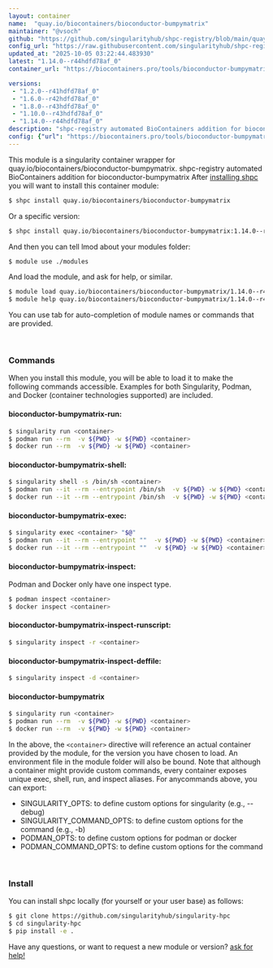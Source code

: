 ```yaml
---
layout: container
name:  "quay.io/biocontainers/bioconductor-bumpymatrix"
maintainer: "@vsoch"
github: "https://github.com/singularityhub/shpc-registry/blob/main/quay.io/biocontainers/bioconductor-bumpymatrix/container.yaml"
config_url: "https://raw.githubusercontent.com/singularityhub/shpc-registry/main/quay.io/biocontainers/bioconductor-bumpymatrix/container.yaml"
updated_at: "2025-10-05 03:22:44.483930"
latest: "1.14.0--r44hdfd78af_0"
container_url: "https://biocontainers.pro/tools/bioconductor-bumpymatrix"

versions:
 - "1.2.0--r41hdfd78af_0"
 - "1.6.0--r42hdfd78af_0"
 - "1.8.0--r43hdfd78af_0"
 - "1.10.0--r43hdfd78af_0"
 - "1.14.0--r44hdfd78af_0"
description: "shpc-registry automated BioContainers addition for bioconductor-bumpymatrix"
config: {"url": "https://biocontainers.pro/tools/bioconductor-bumpymatrix", "maintainer": "@vsoch", "description": "shpc-registry automated BioContainers addition for bioconductor-bumpymatrix", "latest": {"1.14.0--r44hdfd78af_0": "sha256:c3644400a1ac12f228dfe4f8562bdd4f9f80d4f45b85f486b6c037219d29ccfd"}, "tags": {"1.2.0--r41hdfd78af_0": "sha256:b3d766bd1b8b4a452e8f9fa13dd97208f7a3100b91b3c1276a6a3ff8efd85281", "1.6.0--r42hdfd78af_0": "sha256:c4757a1c5a00b36d3f8b8974a3b8b7132aa71adff22e20572b053e21b9c62b69", "1.8.0--r43hdfd78af_0": "sha256:172fc034ee8f93ba28a36d451be10832cac82b673e0cc44eeb42cd13d30bb714", "1.10.0--r43hdfd78af_0": "sha256:2eb718351c4d6286d18db40792d26bf060d9b05bfefc3fe493d525e392801832", "1.14.0--r44hdfd78af_0": "sha256:c3644400a1ac12f228dfe4f8562bdd4f9f80d4f45b85f486b6c037219d29ccfd"}, "docker": "quay.io/biocontainers/bioconductor-bumpymatrix"}
---
```


This module is a singularity container wrapper for quay.io/biocontainers/bioconductor-bumpymatrix.
shpc-registry automated BioContainers addition for bioconductor-bumpymatrix
After [installing shpc](#install) you will want to install this container module:


```bash
$ shpc install quay.io/biocontainers/bioconductor-bumpymatrix
```

Or a specific version:

```bash
$ shpc install quay.io/biocontainers/bioconductor-bumpymatrix:1.14.0--r44hdfd78af_0
```

And then you can tell lmod about your modules folder:

```bash
$ module use ./modules
```

And load the module, and ask for help, or similar.

```bash
$ module load quay.io/biocontainers/bioconductor-bumpymatrix/1.14.0--r44hdfd78af_0
$ module help quay.io/biocontainers/bioconductor-bumpymatrix/1.14.0--r44hdfd78af_0
```

You can use tab for auto-completion of module names or commands that are provided.

<br>

### Commands

When you install this module, you will be able to load it to make the following commands accessible.
Examples for both Singularity, Podman, and Docker (container technologies supported) are included.

#### bioconductor-bumpymatrix-run:

```bash
$ singularity run <container>
$ podman run --rm  -v ${PWD} -w ${PWD} <container>
$ docker run --rm  -v ${PWD} -w ${PWD} <container>
```

#### bioconductor-bumpymatrix-shell:

```bash
$ singularity shell -s /bin/sh <container>
$ podman run --it --rm --entrypoint /bin/sh  -v ${PWD} -w ${PWD} <container>
$ docker run --it --rm --entrypoint /bin/sh  -v ${PWD} -w ${PWD} <container>
```

#### bioconductor-bumpymatrix-exec:

```bash
$ singularity exec <container> "$@"
$ podman run --it --rm --entrypoint ""  -v ${PWD} -w ${PWD} <container> "$@"
$ docker run --it --rm --entrypoint ""  -v ${PWD} -w ${PWD} <container> "$@"
```

#### bioconductor-bumpymatrix-inspect:

Podman and Docker only have one inspect type.

```bash
$ podman inspect <container>
$ docker inspect <container>
```

#### bioconductor-bumpymatrix-inspect-runscript:

```bash
$ singularity inspect -r <container>
```

#### bioconductor-bumpymatrix-inspect-deffile:

```bash
$ singularity inspect -d <container>
```



#### bioconductor-bumpymatrix

```bash
$ singularity run <container>
$ podman run --rm  -v ${PWD} -w ${PWD} <container>
$ docker run --rm  -v ${PWD} -w ${PWD} <container>
```


In the above, the `<container>` directive will reference an actual container provided
by the module, for the version you have chosen to load. An environment file in the
module folder will also be bound. Note that although a container
might provide custom commands, every container exposes unique exec, shell, run, and
inspect aliases. For anycommands above, you can export:

 - SINGULARITY_OPTS: to define custom options for singularity (e.g., --debug)
 - SINGULARITY_COMMAND_OPTS: to define custom options for the command (e.g., -b)
 - PODMAN_OPTS: to define custom options for podman or docker
 - PODMAN_COMMAND_OPTS: to define custom options for the command

<br>

### Install

You can install shpc locally (for yourself or your user base) as follows:

```bash
$ git clone https://github.com/singularityhub/singularity-hpc
$ cd singularity-hpc
$ pip install -e .
```

Have any questions, or want to request a new module or version? [ask for help!](https://github.com/singularityhub/singularity-hpc/issues)